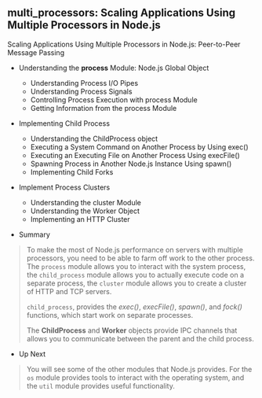## multi_processors: Scaling Applications Using Multiple Processors in Node.js

Scaling Applications Using Multiple Processors in Node.js: Peer-to-Peer Message Passing

- Understanding the **process** Module: Node.js Global Object
	- Understanding Process I/O Pipes
	- Understanding Process Signals
	- Controlling Process Execution with process Module
	- Getting Information from the process Module

- Implementing Child Process
  - Understanding the ChildProcess object
  - Executing a System Command on Another Process by Using exec()
  - Executing an Executing File on Another Process Using execFile()
  - Spawning Process in Another Node.js Instance Using spawn()
  - Implementing Child Forks

- Implement Process Clusters
  - Understanding the cluster Module
  - Understanding the Worker Object
  - Implementing an HTTP Cluster
	
- Summary
>To make the most of Node.js performance on servers with multiple processors, you 
> need to be able to farm off work to the other process.
> The `process` module allows you to interact with the system process, the `child_process`
> module allows you to actually execute code on a separate process, the `cluster` module
> allows you to create a cluster of HTTP and TCP servers.
>
> `child_process`, provides the *exec()*, *execFile()*, *spawn()*, and *fock()* functions,
> which start work on separate processes.
>
> The **ChildProcess** and **Worker** objects provide IPC channels that allows you
> to communicate between the parent and the child process.

- Up Next
> You will see some of the other modules that Node.js provides. For the `os` module
> provides tools to interact with the operating system, and the `util` module
> provides useful functionality.


